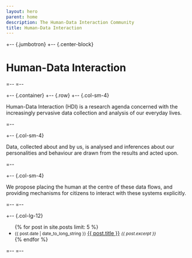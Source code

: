 ```yaml
---
layout: hero
parent: home
description: The Human-Data Interaction Community
title: Human-Data Interaction
---
```


+-- {.jumbotron}
+--  {.center-block}
# __Human-Data Interaction__
=--
=--

+-- {.container}
+--  {.row}
+--  {.col-sm-4}

Human-Data Interaction (HDI) is a research agenda concerned with the increasingly pervasive data collection and analysis of our everyday lives.

=--

+--  {.col-sm-4}

Data, collected about and by us, is analysed and inferences about our personalities and behaviour are drawn from the results and acted upon.

=--

+--  {.col-sm-4}

We propose placing the human at the centre of these data flows, and providing mechanisms for citizens to interact with these systems explicitly. 

=--
=--

+--  {.col-lg-12}


<ul class="list-unstyled">
  {% for post in site.posts limit: 5 %}
    <li>
      <small class="text-muted">{{ post.date | date_to_long_string }}</small>
      <a href="{{ post.url }}">{{ post.title }}</a>
      <small class="text-muted"><em>
        {{ post.excerpt }}
      </em></small>
    </li>
  {% endfor %}
</ul>

=--
=--


